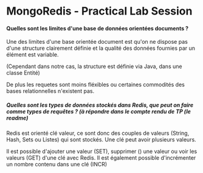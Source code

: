 # MongoRedis - Practical Lab Session



#### Quelles sont les limites d'une base de données orientées documents ?


Une des limites d'une base orientée document est qu'on ne dispose pas d'une structure clairement définie et la qualité des données fournies par un élément est variable.

(Cependant dans notre cas, la structure est définie via Java, dans une classe Entité)


De plus les requetes sont moins fléxibles ou certaines commodités des bases relationnelles n'existent pas.


##### Quelles sont les types de données stockés dans Redis, que peut on faire comme types de requêtes ? (à répondre dans le compte rendu de TP (le readme)

Redis est orienté clé valeur, ce sont donc des couples de valeurs (String, Hash, Sets ou Listes) qui sont stockés. Une clé peut avoir plusieurs valeurs.

Il est possible d'ajouter une valeur (SET), supprimer () une valeur ou voir les valeurs (GET) d'une clé avec Redis.
Il est également possible d'incrémenter un nombre contenu dans une clé (INCR)





